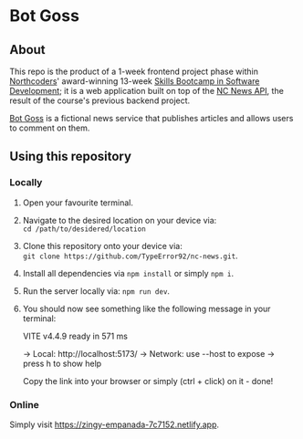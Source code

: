 # Bot Goss

## About

This repo is the product of a 1-week frontend project phase within [Northcoders](https://northcoders.com/)'
award-winning 13-week [Skills Bootcamp in Software Development](https://northcoders.com/our-courses/skills-bootcamp-in-software-development); it is a web application built on top of the [NC News API](https://github.com/TypeError92/northcoders_backend_project), the result of the course's previous backend project.

[Bot Goss](https://zingy-empanada-7c7152.netlify.app/) is a fictional news service that publishes articles and allows users to comment on them.

## Using this repository

### Locally

1. Open your favourite terminal.

2. Navigate to the desired location on your device via:  
   `cd /path/to/desidered/location`

3. Clone this repository onto your device via:  
   `git clone https://github.com/TypeError92/nc-news.git`.

4. Install all dependencies via `npm install` or simply `npm i`.

5. Run the server locally via:
   `npm run dev`.

6. You should now see something like the following message in your terminal:

   VITE v4.4.9 ready in 571 ms

   -> Local: http://localhost:5173/
   -> Network: use --host to expose
   -> press h to show help

   Copy the link into your browser or simply (ctrl + click) on it - done!

### Online

Simply visit https://zingy-empanada-7c7152.netlify.app.
